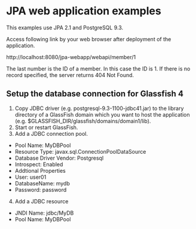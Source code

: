 JPA web application examples
============
This examples use JPA 2.1 and PostgreSQL 9.3.

Access following link by your web browser after deployment of the application.

http://localhost:8080/jpa-webapp/webapi/member/1

The last number is the ID of a member. In this case the ID is 1. If there is no record specified, the server returns 404 Not Found.

## Setup the database connection for Glassfish 4
 1. Copy JDBC driver (e.g. postgresql-9.3-1100-jdbc41.jar) to the library directory of a GlassFish domain which you want to host the application (e.g. $GLASSFISH_DIR/glassfish/domains/domain1/lib).
 2. Start or restart GlassFish.
 3. Add a JDBC connection pool.
  * Pool Name: MyDBPool
  * Resource Type: javax.sql.ConnectionPoolDataSource
  * Database Driver Vendor: Postgresql
  * Introspect: Enabled
  * Addtional Properties
   * User: user01
   * DatabaseName: mydb
   * Password: password
 4. Add a JDBC resource
  * JNDI Name: jdbc/MyDB
  * Pool Name: MyDBPool
